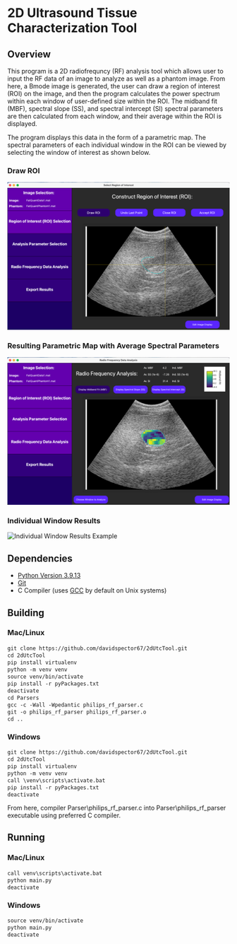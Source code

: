 # 2D Ultrasound Tissue Characterization Tool

## Overview

This program is a 2D radiofrequncy (RF) analysis tool which allows user to input the RF data of an image to analyze as well as a phantom image. From here, a Bmode image is generated, the user can draw a region of interest (ROI) on the image, and then the program calculates the power spectrum within each window of user-defined size within the ROI. The midband fit (MBF), spectral slope (SS), and spectral intercept (SI) spectral parameters are then calculated from each window, and their average within the ROI is displayed.

The program displays this data in the form of a parametric map. The spectral parameters of each individual window in the ROI can be viewed by selecting the window of interest as shown below.

### Draw ROI

![ROI Drawing Example](images/drawRoiEx.png "ROI Drawing Example")

### Resulting Parametric Map with Average Spectral Parameters

![Average Results Example](images/avResultsEx.png "Average Results Example")

### Individual Window Results

![Individual Window Results Example](images/finalTICImage.png "Individual Window Results Example")

## Dependencies

* [Python Version 3.9.13](https://www.python.org/downloads/release/python-3913/)
* [Git](https://git-scm.com/downloads)
* C Compiler (uses [GCC](https://gcc.gnu.org/) by default on Unix systems)

## Building

### Mac/Linux

```shell
git clone https://github.com/davidspector67/2dUtcTool.git
cd 2dUtcTool
pip install virtualenv
python -m venv venv
source venv/bin/activate
pip install -r pyPackages.txt
deactivate
cd Parsers
gcc -c -Wall -Wpedantic philips_rf_parser.c
git -o philips_rf_parser philips_rf_parser.o
cd ..
```

### Windows

```shell
git clone https://github.com/davidspector67/2dUtcTool.git
cd 2dUtcTool
pip install virtualenv
python -m venv venv
call \venv\scripts\activate.bat
pip install -r pyPackages.txt
deactivate
```

From here, compiler Parser\philips_rf_parser.c into Parser\philips_rf_parser executable using preferred C compiler.

## Running

### Mac/Linux

```shell
call venv\scripts\activate.bat
python main.py
deactivate
```

### Windows

```shell
source venv/bin/activate
python main.py
deactivate
```
